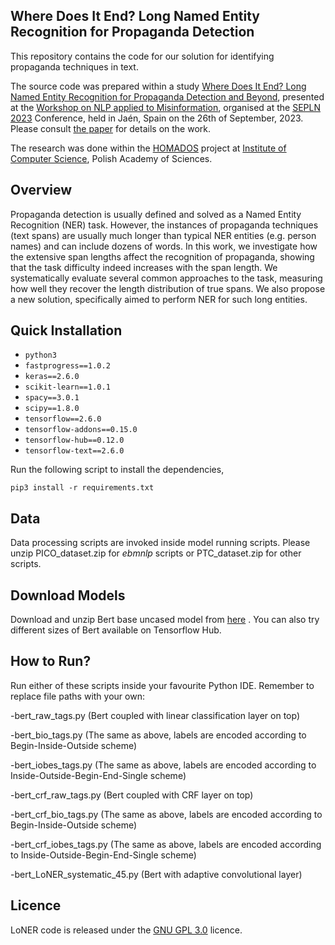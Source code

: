 ## Where Does It End? Long Named Entity Recognition for Propaganda Detection


This repository contains the code for our solution for identifying propaganda techniques in text. 

The source code was prepared within a study [Where Does It End? Long Named Entity Recognition for Propaganda Detection and Beyond](TODO), presented at the [Workshop on NLP applied to Misinformation](NLP-Misinfo-2023), organised at the [SEPLN 2023](http://sepln2023.sepln.org) Conference, held in Jaén, Spain on the 26th of September, 2023. Please consult [the paper](TODO) for details on the work.

The research was done within the [HOMADOS](https://homados.ipipan.waw.pl/) project at [Institute of Computer Science](https://ipipan.waw.pl/), Polish Academy of Sciences.

## Overview

Propaganda detection is usually defined and solved as a Named Entity Recognition (NER) task. However, the instances of propaganda techniques (text spans) are usually much longer than typical NER entities (e.g. person names) and can include dozens of words. In this work, we investigate how the extensive span lengths affect the recognition of propaganda, showing that the task difficulty indeed increases with the span length. We systematically evaluate several common approaches to the task, measuring how well they recover the length distribution of true spans. We also propose a new solution, specifically aimed to perform NER for such long entities.


## Quick Installation

- `python3`
- `fastprogress==1.0.2`
- `keras==2.6.0`
- `scikit-learn==1.0.1`
- `spacy==3.0.1`
- `scipy==1.8.0`
- `tensorflow==2.6.0`
- `tensorflow-addons==0.15.0`
- `tensorflow-hub==0.12.0`
- `tensorflow-text==2.6.0`

Run the following script to install the dependencies,
```
pip3 install -r requirements.txt
```

## Data 
Data processing scripts are invoked inside model running scripts. Please unzip PICO_dataset.zip for _ebmnlp_ scripts or PTC_dataset.zip for other scripts.

## Download Models

Download and unzip Bert base uncased model from [here](https://tfhub.dev/tensorflow/bert_en_uncased_L-12_H-768_A-12/4)
. You can also try different sizes of Bert available on Tensorflow Hub.

## How to Run?

Run either of these scripts inside your favourite Python IDE. Remember to replace file paths with your own:

-bert_raw_tags.py (Bert coupled with linear classification layer on top)

-bert_bio_tags.py (The same as above, labels are encoded according to Begin-Inside-Outside scheme)

-bert_iobes_tags.py (The same as above, labels are encoded according to Inside-Outside-Begin-End-Single scheme)

-bert_crf_raw_tags.py (Bert coupled with CRF layer on top)

-bert_crf_bio_tags.py (The same as above, labels are encoded according to Begin-Inside-Outside scheme)

-bert_crf_iobes_tags.py (The same as above, labels are encoded according to Inside-Outside-Begin-End-Single scheme)

-bert_LoNER_systematic_45.py (Bert with adaptive convolutional layer)

## Licence

LoNER code is released under the [GNU GPL 3.0](https://www.gnu.org/licenses/gpl-3.0.html) licence.



